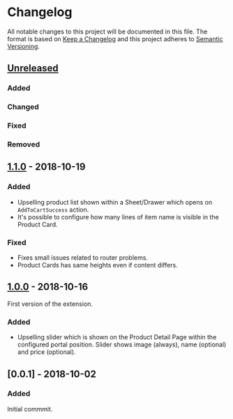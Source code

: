 # Changelog
 All notable changes to this project will be documented in this file.
 The format is based on [Keep a Changelog](http://keepachangelog.com/) and this project adheres to [Semantic Versioning](http://semver.org/).

 ## [Unreleased]
### Added
### Changed
### Fixed
### Removed

## [1.1.0] - 2018-10-19
### Added
- Upselling product list shown within a Sheet/Drawer which opens on `AddToCartSuccess` action.
- It's possible to configure how many lines of item name is visible in the Product Card.
### Fixed
- Fixes small issues related to router problems.
- Product Cards has same heights even if content differs.

## [1.0.0] - 2018-10-16
First version of the extension.
### Added
- Upselling slider which is shown on the Product Detail Page within the configured portal position. Slider shows image (always), name (optional) and price (optional).

## [0.0.1] - 2018-10-02
### Added
Initial commmit.

[Unreleased]: https://github.com/shopgate/ext-upselling/compare/v1.1.0...HEAD
[1.1.0]: https://github.com/shopgate/ext-upselling/compare/v1.0.0...v1.1.0
[1.0.0]: https://github.com/shopgate/ext-upselling/compare/v0.0.1...v1.0.0